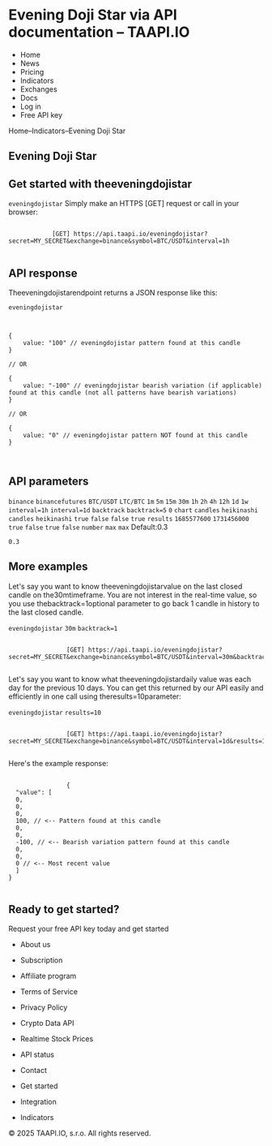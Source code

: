 # Evening Doji Star via API documentation – TAAPI.IO

- Home
- News
- Pricing
- Indicators
- Exchanges
- Docs
- Log in
- Free API key

Home–Indicators–Evening Doji Star


## Evening Doji Star

## Get started with theeveningdojistar
`eveningdojistar` Simply make an HTTPS [GET] request or call in your browser:


```

			[GET] https://api.taapi.io/eveningdojistar?secret=MY_SECRET&exchange=binance&symbol=BTC/USDT&interval=1h
		
```

## API response
Theeveningdojistarendpoint returns a JSON response like this:

`eveningdojistar` 
```

			
{
    value: "100" // eveningdojistar pattern found at this candle
}
				
// OR

{
    value: "-100" // eveningdojistar bearish variation (if applicable) found at this candle (not all patterns have bearish variations)
}
				
// OR
				
{
    value: "0" // eveningdojistar pattern NOT found at this candle
}
			
		
```

## API parameters
`binance` `binancefutures` `BTC/USDT` `LTC/BTC` `1m` `5m` `15m` `30m` `1h` `2h` `4h` `12h` `1d` `1w` `interval=1h` `interval=1d` `backtrack` `backtrack=5` `0` `chart` `candles` `heikinashi` `candles` `heikinashi` `true` `false` `false` `true` `results` `1685577600` `1731456000` `true` `false` `true` `false` `number` `max` `max` Default:0.3

`0.3` 
## More examples
Let's say you want to know theeveningdojistarvalue on the last closed candle on the30mtimeframe. You are not interest in the real-time value, so you use thebacktrack=1optional parameter to go back 1 candle in history to the last closed candle.

`eveningdojistar` `30m` `backtrack=1` 
```

				[GET] https://api.taapi.io/eveningdojistar?secret=MY_SECRET&exchange=binance&symbol=BTC/USDT&interval=30m&backtrack=1
			
```
Let's say you want to know what theeveningdojistardaily value was each day for the previous 10 days. You can get this returned by our API easily and efficiently in one call using theresults=10parameter:

`eveningdojistar` `results=10` 
```

				[GET] https://api.taapi.io/eveningdojistar?secret=MY_SECRET&exchange=binance&symbol=BTC/USDT&interval=1d&results=10
			
```
Here's the example response:


```

				{
  "value": [
  0,
  0,
  0,
  100, // <-- Pattern found at this candle
  0,
  0,
  -100, // <-- Bearish variation pattern found at this candle
  0,
  0,
  0 // <-- Most recent value 
  ]
}
			
```

## Ready to get started?
Request your free API key today and get started

- About us
- Subscription
- Affiliate program
- Terms of Service
- Privacy Policy
- Crypto Data API
- Realtime Stock Prices
- API status
- Contact

- Get started
- Integration
- Indicators

© 2025 TAAPI.IO, s.r.o. All rights reserved.

